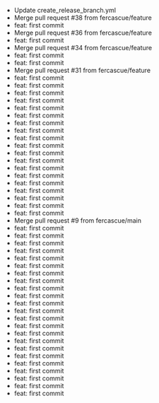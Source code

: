 - Update create_release_branch.yml
- Merge pull request #38 from fercascue/feature
- feat: first commit
- Merge pull request #36 from fercascue/feature
- feat: first commit
- Merge pull request #34 from fercascue/feature
- feat: first commit
- feat: first commit
- Merge pull request #31 from fercascue/feature
- feat: first commit
- feat: first commit
- feat: first commit
- feat: first commit
- feat: first commit
- feat: first commit
- feat: first commit
- feat: first commit
- feat: first commit
- feat: first commit
- feat: first commit
- feat: first commit
- feat: first commit
- feat: first commit
- feat: first commit
- feat: first commit
- feat: first commit
- feat: first commit
- feat: first commit
- Merge pull request #9 from fercascue/main
- feat: first commit
- feat: first commit
- feat: first commit
- feat: first commit
- feat: first commit
- feat: first commit
- feat: first commit
- feat: first commit
- feat: first commit
- feat: first commit
- feat: first commit
- feat: first commit
- feat: first commit
- feat: first commit
- feat: first commit
- feat: first commit
- feat: first commit
- feat: first commit
- feat: first commit
- feat: first commit
- feat: first commit
- feat: first commit
- feat: first commit

